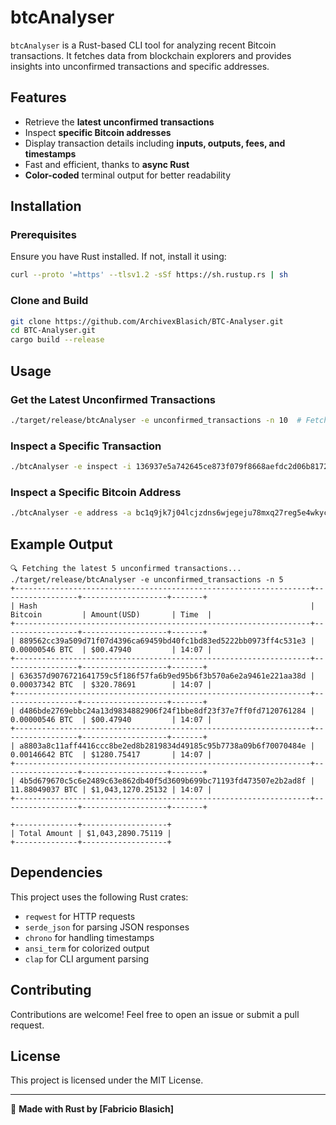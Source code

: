 # btcAnalyser

`btcAnalyser` is a Rust-based CLI tool for analyzing recent Bitcoin transactions. It fetches data from blockchain explorers and provides insights into unconfirmed transactions and specific addresses.

## Features

- Retrieve the **latest unconfirmed transactions**
- Inspect **specific Bitcoin addresses**
- Display transaction details including **inputs, outputs, fees, and timestamps**
- Fast and efficient, thanks to **async Rust**
- **Color-coded** terminal output for better readability

## Installation

### Prerequisites
Ensure you have Rust installed. If not, install it using:
```sh
curl --proto '=https' --tlsv1.2 -sSf https://sh.rustup.rs | sh
```

### Clone and Build
```sh
git clone https://github.com/ArchivexBlasich/BTC-Analyser.git
cd BTC-Analyser.git
cargo build --release
```

## Usage

### Get the Latest Unconfirmed Transactions
```sh
./target/release/btcAnalyser -e unconfirmed_transactions -n 10  # Fetch the latest 10 unconfirmed transactions
```

### Inspect a Specific Transaction
```sh
./btcAnalyser -e inspect -i 136937e5a742645ce873f079f8668aefdc2d06b8172e903d031a8bfb48969450
```

### Inspect a Specific Bitcoin Address
```sh
./btcAnalyser -e address -a bc1q9jk7j04lcjzdns6wjegeju78mxq27reg5e4wkycrs407yd0r07psvs8x7u
```

## Example Output
```
🔍 Fetching the latest 5 unconfirmed transactions...
./target/release/btcAnalyser -e unconfirmed_transactions -n 5
+------------------------------------------------------------------+-----------------+-------------------+-------+
| Hash                                                             | Bitcoin         | Amount(USD)       | Time  |
+------------------------------------------------------------------+-----------------+-------------------+-------+
| 889562cc39a509d71f07d4396ca69459bd40fc1bd83ed5222bb0973ff4c531e3 | 0.00000546 BTC  | $00.47940         | 14:07 |
+------------------------------------------------------------------+-----------------+-------------------+-------+
| 636357d9076721641759c5f186f57fa6b9ed95b6f3b570a6e2a9461e221aa38d | 0.00037342 BTC  | $320.78691        | 14:07 |
+------------------------------------------------------------------+-----------------+-------------------+-------+
| d486bde2769ebbc24a13d9834882906f24f1bbe8df23f37e7ff0fd7120761284 | 0.00000546 BTC  | $00.47940         | 14:07 |
+------------------------------------------------------------------+-----------------+-------------------+-------+
| a8803a8c11aff4416ccc8be2ed8b2819834d49185c95b7738a09b6f70070484e | 0.00146642 BTC  | $1280.75417       | 14:07 |
+------------------------------------------------------------------+-----------------+-------------------+-------+
| 4b5d679670c5c6e2489c63e862db40f5d3609b699bc71193fd473507e2b2ad8f | 11.88049037 BTC | $1,043,1270.25132 | 14:07 |
+------------------------------------------------------------------+-----------------+-------------------+-------+

+--------------+-------------------+
| Total Amount | $1,043,2890.75119 |
+--------------+-------------------+
```

## Dependencies
This project uses the following Rust crates:
- `reqwest` for HTTP requests
- `serde_json` for parsing JSON responses
- `chrono` for handling timestamps
- `ansi_term` for colorized output
- `clap` for CLI argument parsing


## Contributing
Contributions are welcome! Feel free to open an issue or submit a pull request.

## License
This project is licensed under the MIT License.

---

🚀 **Made with Rust by [Fabricio Blasich]**

